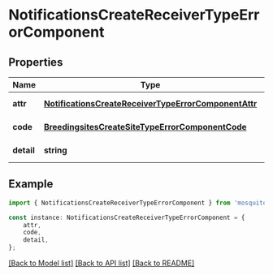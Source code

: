 # NotificationsCreateReceiverTypeErrorComponent


## Properties

Name | Type | Description | Notes
------------ | ------------- | ------------- | -------------
**attr** | [**NotificationsCreateReceiverTypeErrorComponentAttr**](NotificationsCreateReceiverTypeErrorComponentAttr.md) |  | [default to undefined]
**code** | [**BreedingsitesCreateSiteTypeErrorComponentCode**](BreedingsitesCreateSiteTypeErrorComponentCode.md) |  | [default to undefined]
**detail** | **string** |  | [default to undefined]

## Example

```typescript
import { NotificationsCreateReceiverTypeErrorComponent } from 'mosquito-alert';

const instance: NotificationsCreateReceiverTypeErrorComponent = {
    attr,
    code,
    detail,
};
```

[[Back to Model list]](../README.md#documentation-for-models) [[Back to API list]](../README.md#documentation-for-api-endpoints) [[Back to README]](../README.md)
